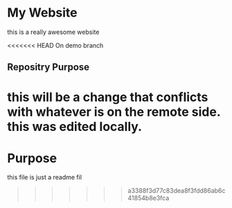 # My Website

this is a really awesome website 

<<<<<<< HEAD
On demo branch 

## Repositry Purpose

this will be a change that conflicts
with whatever is on the remote side.
this was edited locally.
=======
# Purpose

this file is just a readme fil
>>>>>>> a3388f3d77c83dea8f3fdd86ab6c41854b8e3fca
